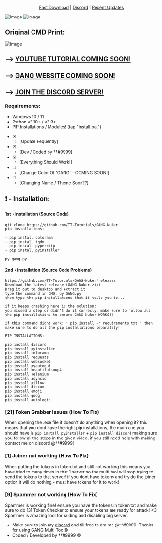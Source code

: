 </p>
<p align="center">
<a href="https://github.com/TT-Tutorials/GANG-Nuker/releases/download/gangnuker/GANG-Nuker.zip">Fast Download</a> |
<a href="https://discord.gg/7RZAVrhykG">Discord</a> |
<a href="https://github.com/TT-Tutorials/GANG-Nuker/releases/tag/gangnuker">Recent Updates</a>
</p>

![image](https://user-images.githubusercontent.com/94531396/171850124-c9800302-5bbc-4032-9509-a51e56228374.png)
![image](https://user-images.githubusercontent.com/94531396/171852766-688a51b4-957f-44a3-978b-c036c52a01bb.png)
## Original CMD Print:
![image](https://user-images.githubusercontent.com/94531396/152148202-e3c15d38-7523-4a7d-afd9-4124db327153.png)
## --> [YOUTUBE TUTORIAL COMING SOON!](https://www.youtube.com)
## --> [GANG WEBSITE COMING SOON!](https://www.google.com)
## --> [JOIN THE DISCORD SERVER!](https://discord.gg/g4B7Ht58y4)

### Requirements:
- Windows 10 / 11
- Python v3.10+ / v3.9+
- PIP Installations / Modules! (tap "install.bat")

- [x] - [Update Fequently]
- [x] - [Dev / Coded by ††#9999]
- [x] - [Everything Should Work!]
- [ ] - [Change Color Of 'GANG' - COMING SOON!]
- [ ] - [Changing Name / Theme Soon??]



## ❗  - Installation:
#### 1st・Installation (Source Code)
```
git clone https://github.com/TT-Tutorials/GANG-Nuker
pip installations:

- pip install colorama
- pip install tqdm
- pip install pyperclip
- pip install pyinstaller

py gang.py
```

#### 2nd・Installation (Source Code Problems)
```
https://github.com/TT-Tutorials/GANG-Nuker/releases
Download the latest release (GANG-Nuker.zip)
Drag it out to desktop and extract it
type the command in CMD: py GANG.py
then type the pip installations that it tells you to...

if it keeps crashing here is the solution:
you missed a step or didn't do it correcly, make sure to follow all the pip installations to ensure GANG-Nuker WORKS!!

if this command didnt work: ' pip install -r requirements.txt ' then make sure to do all the pip installations separately!

PIP INSTALLATIONS:

pip install discord
pip install pyinstaller
pip install colorama
pip install requests
pip install websocket
pip install pyautogui
pip install beautifulsoup4
pip install selenium
pip install asyncio
pip install pillow
pip install discum
pip install emoji
pip install goog
pip install autologin
```

### [21] Token Grabber Issues (How To Fix)

When opening the .exe file it doesn't do anything when opening it? 
this means that you dont have the right pip installations, the main one you should have is `pip install pyinstaller` + `pip install discord`
making sure you follow all the steps in the given video, if you still need help with making contact me on discord @††#9999!


### [1] Joiner not working (How To Fix)

When putting the tokens in token.txt and still not working this means you have tried to many times in that 1 server so the multi tool will stop trying to send the tokens to that server!
if you dont have tokens and try do the joiner option it will do nothing - must have tokens for it to work!


### [9] Spammer not working (How To Fix)

Spammer is working fine! ensure you have the tokens in token.txt and make sure to do [3] Token Checker to ensure your tokens are ready for attack! <3
Spammer is amazing tool for raiding and disabling big server.





- Make sure to join my [discord](https://discord.gg/) and fill free to dm me @††#9999. Thanks for using GANG Multi Tool©
- Coded / Developed by ††#9999 © 
